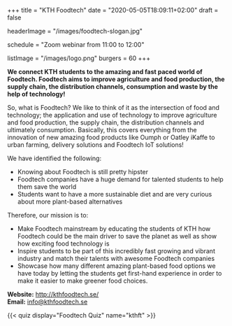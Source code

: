 +++
title = "KTH Foodtech"
date = "2020-05-05T18:09:11+02:00"
draft = false

headerImage = "/images/foodtech-slogan.jpg"

schedule = "Zoom webinar from 11:00 to 12:00"

listImage = "/images/logo.png"
burgers = 60
+++

**We connect KTH students to the amazing and fast paced world of Foodtech.
Foodtech aims to improve agriculture and food production, the supply chain,
the distribution channels, consumption and waste by the help of technology!**

So, what is Foodtech? We like to think of it as the intersection of food
and technology; the application and use of technology to improve agriculture
and food production, the supply chain, the distribution channels and ultimately
consumption. Basically, this covers everything from the innovation of new
amazing food products like Oumph or Oatley iKaffe to urban farming, delivery
solutions and Foodtech IoT solutions!

We have identified the following:

 * Knowing about Foodtech is still pretty hipster
 * Foodtech companies have a huge demand for talented students to help them
    save the world
 * Students want to have a more sustainable diet and are very curious about more 
    plant-based alternatives

Therefore, our mission is to:

 * Make Foodtech mainstream by educating the students of KTH how Foodtech 
    could be the main driver to save the planet as well as show how exciting food 
    technology is
 * Inspire students to be part of this incredibly fast growing and vibrant industry 
    and match their talents with awesome Foodtech companies
 * Showcase how many different amazing plant-based food options we have 
    today by letting the students get first-hand experience in order to make it 
    easier to make greener food choices.

**Website:** http://kthfoodtech.se/ \
**Email:** [info@kthfoodtech.se](mailto:info@kthfoodtech.se)

{{< quiz display="Foodtech Quiz" name="kthft" >}}
